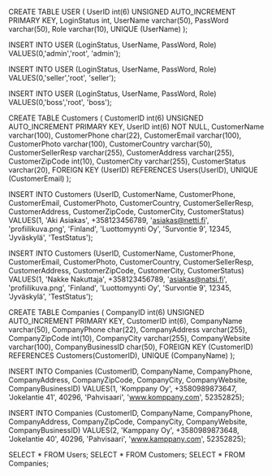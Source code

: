 CREATE TABLE USER (
UserID int(6) UNSIGNED AUTO_INCREMENT PRIMARY KEY,
LoginStatus int,
UserName varchar(50),
PassWord varchar(50),
Role varchar(10),
UNIQUE (UserName)
);

INSERT INTO USER (LoginStatus, UserName, PassWord, Role)
VALUES(0,'admin','root', 'admin');

INSERT INTO USER (LoginStatus, UserName, PassWord, Role)
VALUES(0,'seller','root', 'seller');

INSERT INTO USER (LoginStatus, UserName, PassWord, Role)
VALUES(0,'boss','root', 'boss');


CREATE TABLE Customers (
CustomerID int(6) UNSIGNED AUTO_INCREMENT PRIMARY KEY,
UserID int(6) NOT NULL,
CustomerName varchar(100),
CustomerPhone char(22),
CustomerEmail varchar(100),
CustomerPhoto varchar(100),
CustomerCountry varchar(50),
CustomerSellerResp varchar(255),
CustomerAddress varchar(255),
CustomerZipCode int(10),
CustomerCity varchar(255),
CustomerStatus varchar(20),
FOREIGN KEY (UserID) REFERENCES Users(UserID),
UNIQUE (CustomerEmail)
);

INSERT INTO Customers (UserID, CustomerName, CustomerPhone, CustomerEmail, CustomerPhoto, CustomerCountry, CustomerSellerResp, CustomerAddress, CustomerZipCode, CustomerCity, CustomerStatus)
VALUES(1, 'Aki Asiakas', +358123456789, 'asiakas@netti.fi', 'profiilikuva.png', 'Finland', 'Luottomyynti Oy', 'Survontie 9', 12345, 'Jyväskylä', 'TestStatus');

INSERT INTO Customers (UserID, CustomerName, CustomerPhone, CustomerEmail, CustomerPhoto, CustomerCountry, CustomerSellerResp, CustomerAddress, CustomerZipCode, CustomerCity, CustomerStatus)
VALUES(1, 'Nakke Nakuttaja', +358123456789, 'asiakas@natsi.fi', 'profiilikuva.png', 'Finland', 'Luottomyynti Oy', 'Survontie 9', 12345, 'Jyväskylä', 'TestStatus');

CREATE TABLE Companies (
CompanyID int(6) UNSIGNED AUTO_INCREMENT PRIMARY KEY,
CustomerID int(6),
CompanyName varchar(50),
CompanyPhone char(22),
CompanyAddress varchar(255),
CompanyZipCode int(10),
CompanyCity varchar(255),
CompanyWebsite varchar(100),
CompanyBusinessID char(50),
FOREIGN KEY (CustomerID) REFERENCES Customers(CustomerID),
UNIQUE (CompanyName)
);

INSERT INTO Companies (CustomerID, CompanyName, CompanyPhone, CompanyAddress, CompanyZipCode, CompanyCity, CompanyWebsite, CompanyBusinessID)
VALUES(1, 'Komppany Oy', +3580989873647, 'Jokelantie 41', 40296, 'Pahvisaari', 'www.komppany.com', 52352825);

INSERT INTO Companies (CustomerID, CompanyName, CompanyPhone, CompanyAddress, CompanyZipCode, CompanyCity, CompanyWebsite, CompanyBusinessID)
VALUES(2, 'Kamppany Oy', +3580989873648, 'Jokelantie 40', 40296, 'Pahvisaari', 'www.kamppany.com', 52352825);

SELECT * FROM Users;
SELECT * FROM Customers;
SELECT * FROM Companies;

